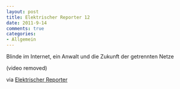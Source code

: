 ```yaml
--- 
layout: post
title: Elektrischer Reporter 12
date: 2011-9-14
comments: true
categories: 
- Allgemein
---
```

Blinde im Internet, ein Anwalt und die Zukunft der getrennten Netze

(video removed)

via <a href="http://www.elektrischer-reporter.de/phase3/video/249/" target="_blank">Elektrischer Reporter</a>
